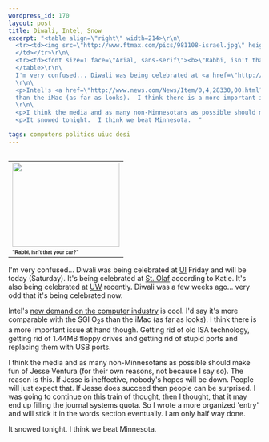 ```yaml
--- 
wordpress_id: 170
layout: post
title: Diwali, Intel, Snow
excerpt: "<table align=\"right\" width=214>\r\n\
  <tr><td><img src=\"http://www.ftmax.com/pics/981108-israel.jpg\" height=\"168\" width=\"214\">\r\n\
  </td></tr>\r\n\
  <tr><td><font size=1 face=\"Arial, sans-serif\"><b>\"Rabbi, isn't that your car?\"</b></font></td></tr>\r\n\
  </table>\r\n\
  I'm very confused... Diwali was being celebrated at <a href=\"http://www.uiuc.edu/\">UI</a> Friday and will be today (Saturday).  It's being celebrated at <a href=\"http://www.stolaf.edu/\">St. Olaf</a> according to Katie.  It's also being celebrated at <a href=\"http://www.wisc.edu/\">UW</a> recently.  Diwali was a few weeks ago... very odd that it's being celebrated now.\r\n\
  \r\n\
  <p>Intel's <a href=\"http://www.news.com/News/Item/0,4,28330,00.html?st.ne.fd.gif.d\">new demand on the computer industry</a> is cool.  I'd say it's more comparable with the SGI O<sub>2</sub>s\r\n\
  than the iMac (as far as looks).  I think there is a more important issue at hand though.  Getting rid of old ISA technology, getting rid of 1.44MB floppy drives and getting rid of stupid ports and replacing them with USB ports.\r\n\
  \r\n\
  <p>I think the media and as many non-Minnesotans as possible should make fun of Jesse Ventura (for their own reasons, not because I say so).  The reason is this.  If Jesse is ineffective, nobody's hopes will be down.  People will just expect that.  If Jesse does succeed then people can be surprised.  I was going to continue on this train of thought, then I thought, that it may end up filling the journal systems quota.  So I wrote a more organized 'entry' and will stick it in the words section eventually.  I am only half way done.\r\n\
  <p>It snowed tonight.  I think we beat Minnesota.  "

tags: computers politics uiuc desi
---
```


<table align="right" width=214>
<tr><td><img src="http://www.ftmax.com/pics/981108-israel.jpg" height="168" width="214">
</td></tr>
<tr><td><font size=1 face="Arial, sans-serif"><b>"Rabbi, isn't that your car?"</b></font></td></tr>
</table>
I'm very confused... Diwali was being celebrated at <a href="http://www.uiuc.edu/">UI</a> Friday and will be today (Saturday).  It's being celebrated at <a href="http://www.stolaf.edu/">St. Olaf</a> according to Katie.  It's also being celebrated at <a href="http://www.wisc.edu/">UW</a> recently.  Diwali was a few weeks ago... very odd that it's being celebrated now.

<p>Intel's <a href="http://www.news.com/News/Item/0,4,28330,00.html?st.ne.fd.gif.d">new demand on the computer industry</a> is cool.  I'd say it's more comparable with the SGI O<sub>2</sub>s
than the iMac (as far as looks).  I think there is a more important issue at hand though.  Getting rid of old ISA technology, getting rid of 1.44MB floppy drives and getting rid of stupid ports and replacing them with USB ports.

<p>I think the media and as many non-Minnesotans as possible should make fun of Jesse Ventura (for their own reasons, not because I say so).  The reason is this.  If Jesse is ineffective, nobody's hopes will be down.  People will just expect that.  If Jesse does succeed then people can be surprised.  I was going to continue on this train of thought, then I thought, that it may end up filling the journal systems quota.  So I wrote a more organized 'entry' and will stick it in the words section eventually.  I am only half way done.
<p>It snowed tonight.  I think we beat Minnesota.  
